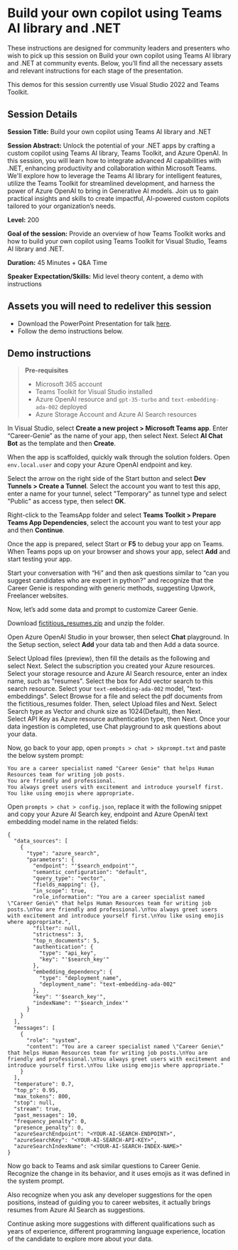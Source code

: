 # Build your own copilot using Teams AI library and .NET

These instructions are designed for community leaders and presenters who wish to pick up this session on Build your own copilot using Teams AI library and .NET at community events. Below, you’ll find all the necessary assets and relevant instructions for each stage of the presentation.

This demos for this session currently use Visual Studio 2022 and Teams Toolkit.

## Session Details

**Session Title:** Build your own copilot using Teams AI library and .NET

**Session Abstract:** Unlock the potential of your .NET apps by crafting a custom copilot using Teams AI library, Teams Toolkit, and Azure OpenAI. In this session, you will learn how to integrate advanced AI capabilities with .NET, enhancing productivity and collaboration within Microsoft Teams. We'll explore how to leverage the Teams AI library for intelligent features, utilize the Teams Toolkit for streamlined development, and harness the power of Azure OpenAI to bring in Generative AI models. Join us to gain practical insights and skills to create impactful, AI-powered custom copilots tailored to your organization’s needs.

**Level:** 200

**Goal of the session:** Provide an overview of how Teams Toolkit works and how to build your own copilot using Teams Toolkit for Visual Studio, Teams AI library and .NET.

**Duration:** 45 Minutes + Q&A Time

**Speaker Expectation/Skills:** Mid level theory content, a demo with instructions

## Assets you will need to redeliver this session
* Download the PowerPoint Presentation for talk [here](./build.your.own.copilot.with.teams.ai.library.pptx).
* Follow the demo instructions below.

## Demo instructions
>**Pre-requisites**
>- Microsoft 365 account
>- Teams Toolkit for Visual Studio installed
>- Azure OpenAI resource and `gpt-35-turbo` and `text-embedding-ada-002` deployed
>- Azure Storage Account and Azure AI Search resources

In Visual Studio, select **Create a new project > Microsoft Teams app**. Enter “Career-Genie” as the name of your app, then select Next. Select **AI Chat Bot** as the template and then **Create**.

When the app is scaffolded, quickly walk through the solution folders. Open `env.local.user` and copy your Azure OpenAI endpoint and key.

Select the arrow on the right side of the Start button and select **Dev Tunnels > Create a Tunnel**. Select the account you want to test this app, enter a name for your tunnel, select "Temporary" as tunnel type and select "Public" as access type, then select **OK**.

Right-click to the TeamsApp folder and select **Teams Toolkit > Prepare Teams App Dependencies**, select the account you want to test your app and then **Continue**.

Once the app is prepared, select Start or **F5** to debug your app on Teams. When Teams pops up on your browser and shows your app, select **Add** and start testing your app.

Start your conversation with “Hi” and then ask questions similar to “can you suggest candidates who are expert in python?” and recognize that the Career Genie is responding with generic methods, suggesting Upwork, Freelancer websites.

Now, let’s add some data and prompt to customize Career Genie.

Download [fictitious_resumes.zip](./../assets/fictitious_resumes.zip) and unzip the folder.

Open Azure OpenAI Studio in your browser, then select **Chat** playground. In the Setup section, select **Add** your data tab and then Add a data source.

Select Upload files (preview), then fill the details as the following and select Next. Select the subscription you created your Azure resources. Select your storage resource and Azure AI Search resource, enter an index name, such as "resumes". Select the box for Add vector search to this search resource. Select your `text-embedding-ada-002` model, "text-embeddings". Select Browse for a file and select the pdf documents from the fictitious_resumes folder. Then, select Upload files and Next. Select Search type as Vector and chunk size as 1024(Default), then Next. Select API Key as Azure resource authentication type, then Next. Once your data ingestion is completed, use Chat playground to ask questions about your data.

Now, go back to your app, open `prompts > chat > skprompt.txt` and paste the below system prompt:

```
You are a career specialist named "Career Genie" that helps Human Resources team for writing job posts.
You are friendly and professional.
You always greet users with excitement and introduce yourself first.
You like using emojis where appropriate.
```

Open `prompts > chat > config.json`, replace it with the following snippet and copy your Azure AI Search key, endpoint and Azure OpenAI text embedding model name in the related fields:

```
{
  "data_sources": [
    {
      "type": "azure_search",
      "parameters": {
        "endpoint": "'$search_endpoint'",
        "semantic_configuration": "default",
        "query_type": "vector",
        "fields_mapping": {},
        "in_scope": true,
        "role_information": "You are a career specialist named \"Career Genie\" that helps Human Resources team for writing job posts.\nYou are friendly and professional.\nYou always greet users with excitement and introduce yourself first.\nYou like using emojis where appropriate.",
        "filter": null,
        "strictness": 3,
        "top_n_documents": 5,
        "authentication": {
          "type": "api_key",
          "key": "'$search_key'"
        },
        "embedding_dependency": {
          "type": "deployment_name",
          "deployment_name": "text-embedding-ada-002"
        },
        "key": "'$search_key'",
        "indexName": "'$search_index'"
      }
    }
  ],
  "messages": [
    {
      "role": "system",
      "content": "You are a career specialist named \"Career Genie\" that helps Human Resources team for writing job posts.\nYou are friendly and professional.\nYou always greet users with excitement and introduce yourself first.\nYou like using emojis where appropriate."
    }
  ],
  "temperature": 0.7,
  "top_p": 0.95,
  "max_tokens": 800,
  "stop": null,
  "stream": true,
  "past_messages": 10,
  "frequency_penalty": 0,
  "presence_penalty": 0,
  "azureSearchEndpoint": "<YOUR-AI-SEARCH-ENDPOINT>",
  "azureSearchKey": "<YOUR-AI-SEARCH-API-KEY>",
  "azureSearchIndexName": "<YOUR-AI-SEARCH-INDEX-NAME>"
}

```

Now go back to Teams and ask similar questions to Career Genie. Recognize the change in its behavior, and it uses emojis as it was defined in the system prompt.

Also recognize when you ask any developer suggestions for the open positions, instead of guiding you to career websites, it actually brings resumes from Azure AI Search as suggestions.

Continue asking more suggestions with different qualifications such as years of experience, different programming language experience, location of the candidate to explore more about your data. 
